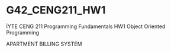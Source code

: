 # G42_CENG211_HW1
İYTE CENG 211 Programming Fundamentals HW1
Object Oriented Programming

APARTMENT BILLING SYSTEM
